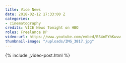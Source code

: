 ```yaml
---
title: Vice News
date: 2018-02-12 17:33:00 Z
categories:
- cinematography
credits: VICE News Tonight on HBO
roles: Freelance DP
video-url: https://www.youtube.com/embed/BS4nEYhKwvw
thumbnail-image: "/uploads/IMG_3817.jpg"
---
```


{% include _video-post.html %}
